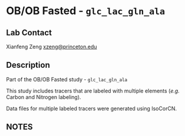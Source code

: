 # OB/OB Fasted - `glc_lac_gln_ala`

## Lab Contact

Xianfeng Zeng <xzeng@princeton.edu>

## Description

Part of the OB/OB Fasted study - `glc_lac_gln_ala`

This study includes tracers that are labeled with multiple elements (*e.g.*
Carbon and Nitrogen labeling).

Data files for multiple labeled tracers were generated using IsoCorCN.

## NOTES
